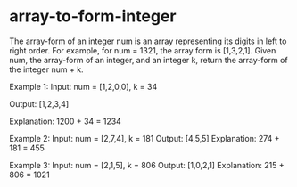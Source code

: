 # array-to-form-integer
The array-form of an integer num is an array representing its digits in left to right order.  For example, for num = 1321, the array form is [1,3,2,1]. Given num, the array-form of an integer, and an integer k, return the array-form of the integer num + k. 






Example 1:  Input: num = [1,2,0,0], k = 34 

Output: [1,2,3,4]

Explanation: 1200 + 34 = 1234





Example 2:  Input: num = [2,7,4], k = 181 
Output: [4,5,5] 
Explanation: 274 + 181 = 455 




Example 3:  Input: num = [2,1,5], k = 806
Output: [1,0,2,1]
Explanation: 215 + 806 = 1021
